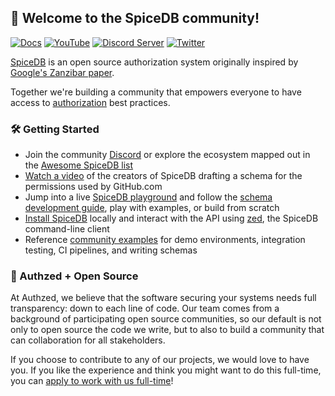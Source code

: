 ## 👋 Welcome to the SpiceDB community!

[![Docs](https://img.shields.io/badge/docs-authzed.com-%234B4B6C "Authzed Documentation")](https://authzed.com/docs)
[![YouTube](https://img.shields.io/youtube/channel/views/UCFeSgZf0rPqQteiTQNGgTPg?color=%23F40203&logo=youtube&style=flat-square&label=YouTube "Authzed YouTube Channel")](https://www.youtube.com/channel/UCFeSgZf0rPqQteiTQNGgTPg)
[![Discord Server](https://img.shields.io/discord/844600078504951838?color=7289da&logo=discord "Discord Server")](https://authzed.com/discord)
[![Twitter](https://img.shields.io/badge/twitter-%40authzed-1D8EEE?logo=twitter "@authzed on Twitter")](https://twitter.com/authzed)

[SpiceDB] is an open source authorization system originally inspired by [Google's Zanzibar paper].

Together we're building a community that empowers everyone to have access to [authorization] best practices.

[SpiceDB]: https://github.com/authzed/spicedb
[Google's Zanzibar paper]: https://authzed.com/blog/what-is-zanzibar/
[authorization]: https://docs.authzed.com/reference/glossary#authorization

### 🛠 Getting Started

- Join the community [Discord] or explore the ecosystem mapped out in the [Awesome SpiceDB list]
- [Watch a video] of the creators of SpiceDB drafting a schema for the permissions used by GitHub.com
- Jump into a live [SpiceDB playground] and follow the [schema development guide], play with examples, or build from scratch
- [Install SpiceDB] locally and interact with the API using [zed], the SpiceDB command-line client
- Reference [community examples] for demo environments, integration testing, CI pipelines, and writing schemas

[Discord]: https://authzed.com/discord
[Awesome SpiceDB list]: https://github.com/authzed/awesome-spicedb
[Watch a video]: https://www.youtube.com/watch?v=x3-B9-ICj0w
[SpiceDB playground]: https://play.authzed.com
[schema development guide]: https://docs.authzed.com/guides/schema
[Install SpiceDB]: https://docs.authzed.com/spicedb/installing
[zed]: https://github.com/authzed/zed
[community examples]:  https://github.com/authzed/examples

### 💖 Authzed + Open Source

At Authzed, we believe that the software securing your systems needs full transparency: down to each line of code.
Our team comes from a background of participating open source communities, so our default is not only to open source the code we write, but to also to build a community that can collaboration for all stakeholders.

If you choose to contribute to any of our projects, we would love to have you.
If you like the experience and think you might want to do this full-time, you can [apply to work with us full-time]!

[apply to work with us full-time]: https://www.workatastartup.com/companies/authzed
